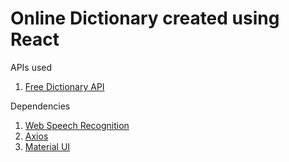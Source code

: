 # Online Dictionary created using React


APIs used
<ol>
<li><a href="https://dictionaryapi.dev/" target="_blank">Free Dictionary API</a></li>
</ol>

Dependencies
<ol>
<li><a href="https://webspeechrecognition.com/" target="_blank">Web Speech Recognition</a></li>
<li><a href="ttps://axios-http.com/docs/intro" target="_blank">Axios</a></li>
<li><a href="https://mui.com/" target="_blank">Material UI</a></li>
</ol>

